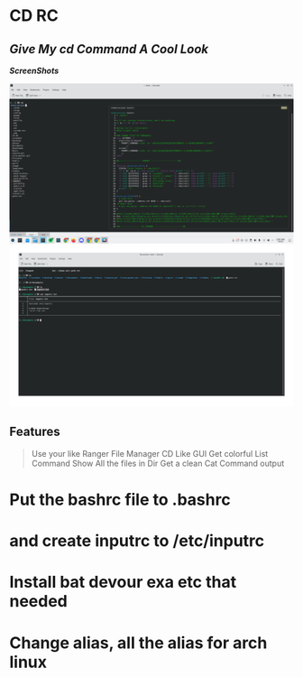 # CD RC 
## _Give My cd Command A Cool Look_
***ScreenShots***

![Screenshot]( /image/Screenshot_20230108_024926.png?raw=true)
![Screenshot]( /image/Screenshot_20230108_030342.png?raw=true)

## Features

> Use your like Ranger File Manager
> CD Like GUI 
> Get colorful List Command
> Show All the files in Dir
> Get a clean Cat Command output 

# Put the bashrc file to .bashrc 
# and create inputrc to /etc/inputrc
# Install bat devour exa etc that needed 
# Change alias, all the alias for arch linux 


